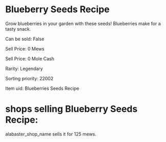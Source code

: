 # Blueberry Seeds Recipe

Grow blueberries in your garden with these seeds! Blueberries make for a tasty snack.

Can be sold: False

Sell Price: 0 Mews

Sell Price: 0 Mole Cash

Rarity: Legendary

Sorting priority: 22002

Item uid: Blueberries Seeds Recipe

# shops selling Blueberry Seeds Recipe:

alabaster_shop_name sells it for 125 mews.
